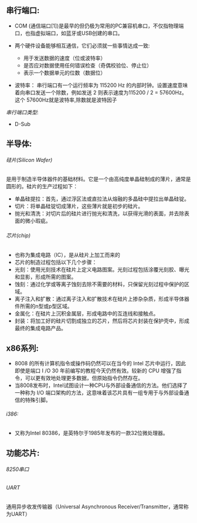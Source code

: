 ## 串行端口:
- COM (通信端口[1])是最早的但仍极为常用的PC兼容机串口，不仅指物理端口，也指虚拟端口，如蓝牙或USB创建的串口。

- 两个硬件设备能够相互通信，它们必须就一些事情达成一致:
  - 用于发送数据的速度（位或波特率）
  - 是否应对数据使用任何错误检查（奇偶校验位、停止位）
  - 表示一个数据单元的位数（数据位）
- 波特率：
  串行端口有一个运行频率为 115200 Hz 的内部时钟。设置速度意味着向串口发送一个除数，例如发送 2 则表示速度为115200 / 2 = 57600Hz。 这个 57600Hz就是波特率,除数就是波特因子
  
_串行端口类型_:
- D-Sub
## 半导体:
###### 硅片(Silicon Wafer)
是用于制造半导体器件的基础材料。它是一个由高纯度单晶硅制成的薄片，通常是圆形的。硅片的生产过程如下：
- 单晶硅提拉：首先，通过浮区法或直拉法从熔融的多晶硅中提拉出单晶硅锭。
- 切片：将单晶硅锭切成薄片，这些薄片就是初步的硅片。
- 抛光和清洗：对切片后的硅片进行抛光和清洗，以获得光滑的表面，并去除表面的微小瑕疵。
###### 芯片(chip)
- 也称为集成电路（IC），是从硅片上加工而来的
- 芯片的制造过程包括以下几个步骤：
- 光刻：使用光刻技术在硅片上定义电路图案。光刻过程包括涂覆光刻胶、曝光和显影，形成所需的图案。
- 蚀刻：通过化学或等离子蚀刻去除不需要的材料，只保留光刻过程中保护的区域。
- 离子注入和扩散：通过离子注入和扩散技术在硅片上掺杂杂质，形成半导体器件所需的n型或p型区域。
- 金属化：在硅片上沉积金属层，形成电路中的互连线和接触点。
- 封装：将加工好的硅片切割成独立的芯片，然后将芯片封装在保护壳中，形成最终的集成电路产品。

## x86系列:
- 8008 的所有计算机指令或操作码仍然可以在当今的 Intel 芯片中运行，因此即使是端口 I /O 30 年前编写的教程今天仍然有效。较新的 CPU 增强了指令，可以更有效地处理更多数据，但原始指令仍然存在。
- 当8008发布时，Intel试图设计一种CPU与外部设备通信的方法。他们选择了一种称为 I/O 端口架构的方法，这意味着该芯片具有一组专用于与外部设备通信的特殊引脚。
###### i386:
- 又称为Intel 80386，是英特尔于1985年发布的一款32位微处理器。


## 功能芯片:
###### 8250串口
###### UART
通用异步收发传输器（Universal Asynchronous Receiver/Transmitter，通常称为UART）

